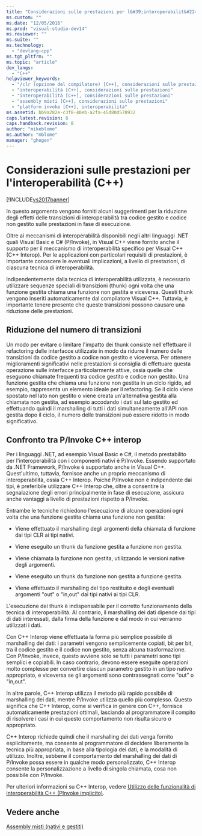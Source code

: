 ```yaml
---
title: "Considerazioni sulle prestazioni per l&#39;interoperabilit&#224; (C++) | Microsoft Docs"
ms.custom: ""
ms.date: "12/05/2016"
ms.prod: "visual-studio-dev14"
ms.reviewer: ""
ms.suite: ""
ms.technology: 
  - "devlang-cpp"
ms.tgt_pltfrm: ""
ms.topic: "article"
dev_langs: 
  - "C++"
helpviewer_keywords: 
  - "/clr (opzione del compilatore) [C++], considerazioni sulle prestazioni di interoperabilità"
  - "interoperabilità [C++], considerazioni sulle prestazioni"
  - "interoperabilità [C++], considerazioni sulle prestazioni"
  - "assembly misti [C++], considerazioni sulle prestazioni"
  - "platform invoke [C++], interoperabilità"
ms.assetid: bb9a282e-c3f8-40eb-a2fa-45d80d578932
caps.latest.revision: 8
caps.handback.revision: 8
author: "mikeblome"
ms.author: "mblome"
manager: "ghogen"
---
```

# Considerazioni sulle prestazioni per l&#39;interoperabilit&#224; (C++)
[!INCLUDE[vs2017banner](../assembler/inline/includes/vs2017banner.md)]

In questo argomento vengono forniti alcuni suggerimenti per la riduzione degli effetti delle transizioni di interoperabilità tra codice gestito e codice non gestito sulle prestazioni in fase di esecuzione.  
  
 Oltre ai meccanismi di interoperabilità disponibili negli altri linguaggi .NET quali Visual Basic e C\# \(P\/Invoke\), in Visual C\+\+ viene fornito anche il supporto per il meccanismo di interoperabilità specifico per Visual C\+\+ \(C\+\+ Interop\).  Per le applicazioni con particolari requisiti di prestazioni, è importante conoscere le eventuali implicazioni, a livello di prestazioni, di ciascuna tecnica di interoperabilità.  
  
 Indipendentemente dalla tecnica di interoperabilità utilizzata, è necessario utilizzare sequenze speciali di transizioni \(thunk\) ogni volta che una funzione gestita chiama una funzione non gestita e viceversa.  Questi thunk vengono inseriti automaticamente dal compilatore Visual C\+\+. Tuttavia, è importante tenere presente che queste transizioni possono causare una riduzione delle prestazioni.  
  
## Riduzione del numero di transizioni  
 Un modo per evitare o limitare l'impatto dei thunk consiste nell'effettuare il refactoring delle interfacce utilizzate in modo da ridurre il numero delle transizioni da codice gestito a codice non gestito e viceversa.  Per ottenere miglioramenti significativi nelle prestazioni si consiglia di effettuare questa operazione sulle interfacce particolarmente attive, ossia quelle che eseguono chiamate frequenti tra codice gestito e codice non gestito.  Una funzione gestita che chiama una funzione non gestita in un ciclo rigido, ad esempio, rappresenta un elemento ideale per il refactoring.  Se il ciclo viene spostato nel lato non gestito o viene creata un'alternativa gestita alla chiamata non gestita, ad esempio accodando i dati sul lato gestito ed effettuando quindi il marshalling di tutti i dati simultaneamente all'API non gestita dopo il ciclo, il numero delle transizioni può essere ridotto in modo significativo.  
  
## Confronto tra P\/Invoke C\+\+ interop  
 Per i linguaggi .NET, ad esempio Visual Basic e C\#, il metodo prestabilito per l'interoperabilità con i componenti nativi è P\/Invoke.  Essendo supportato da .NET Framework, P\/Invoke è supportato anche in Visual C\+\+. Quest'ultimo, tuttavia, fornisce anche un proprio meccanismo di interoperabilità, ossia C\+\+ Interop.  Poiché P\/Invoke non è indipendente dai tipi, è preferibile utilizzare C\+\+ Interop  che, oltre a consentire la segnalazione degli errori principalmente in fase di esecuzione, assicura anche vantaggi a livello di prestazioni rispetto a P\/Invoke.  
  
 Entrambe le tecniche richiedono l'esecuzione di alcune operazioni ogni volta che una funzione gestita chiama una funzione non gestita:  
  
-   Viene effettuato il marshalling degli argomenti della chiamata di funzione dai tipi CLR ai tipi nativi.  
  
-   Viene eseguito un thunk da funzione gestita a funzione non gestita.  
  
-   Viene chiamata la funzione non gestita, utilizzando le versioni native degli argomenti.  
  
-   Viene eseguito un thunk da funzione non gestita a funzione gestita.  
  
-   Viene effettuato il marshalling del tipo restituito e degli eventuali argomenti "out" o "in,out" dai tipi nativi ai tipi CLR.  
  
 L'esecuzione dei thunk è indispensabile per il corretto funzionamento della tecnica di interoperabilità. Al contrario, il marshalling dei dati dipende dai tipi di dati interessati, dalla firma della funzione e dal modo in cui verranno utilizzati i dati.  
  
 Con C\+\+ Interop viene effettuata la forma più semplice possibile di marshalling dei dati: i parametri vengono semplicemente copiati, bit per bit, tra il codice gestito e il codice non gestito, senza alcuna trasformazione.  Con P\/Invoke, invece, questo avviene solo se tutti i parametri sono tipi semplici e copiabili.  In caso contrario, devono essere eseguite operazioni molto complesse per convertire ciascun parametro gestito in un tipo nativo appropriato, e viceversa se gli argomenti sono contrassegnati come "out" o "in,out".  
  
 In altre parole, C\+\+ Interop utilizza il metodo più rapido possibile di marshalling dei dati, mentre P\/Invoke utilizza quello più complesso.  Questo significa che C\+\+ Interop, come si verifica in genere con C\+\+, fornisce automaticamente prestazioni ottimali, lasciando al programmatore il compito di risolvere i casi in cui questo comportamento non risulta sicuro o appropriato.  
  
 C\+\+ Interop richiede quindi che il marshalling dei dati venga fornito esplicitamente, ma consente al programmatore di decidere liberamente la tecnica più appropriata, in base alla tipologia dei dati, e la modalità di utilizzo.  Inoltre, sebbene il comportamento del marshalling dei dati di P\/Invoke possa essere in qualche modo personalizzato, C\+\+ Interop consente la personalizzazione a livello di singola chiamata,  cosa non possibile con P\/Invoke.  
  
 Per ulteriori informazioni su C\+\+ Interop, vedere [Utilizzo delle funzionalità di interoperabilità C\+\+ \(PInvoke implicito\)](../dotnet/using-cpp-interop-implicit-pinvoke.md).  
  
## Vedere anche  
 [Assembly misti \(nativi e gestiti\)](../dotnet/mixed-native-and-managed-assemblies.md)